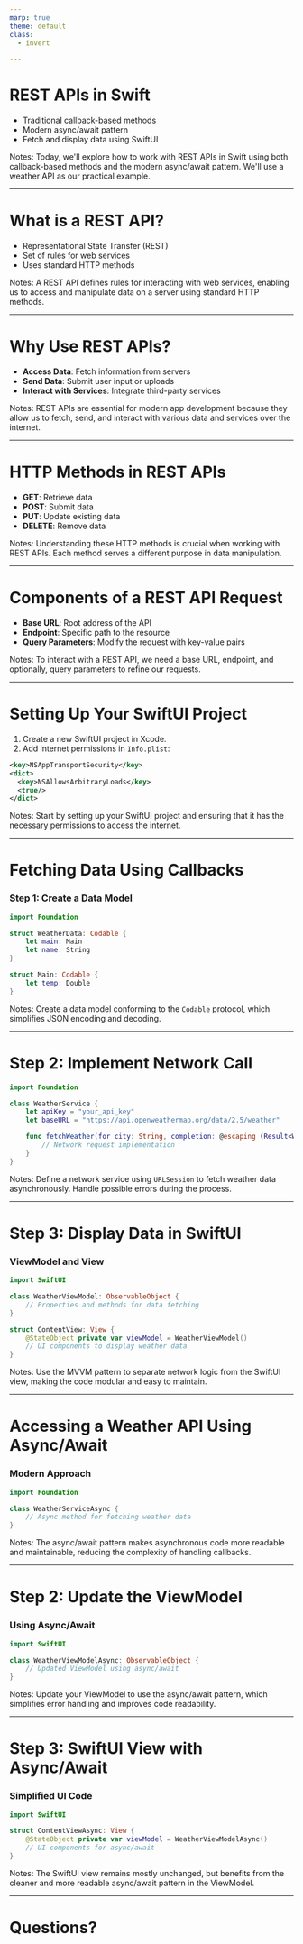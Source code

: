 ```yaml
---
marp: true
theme: default
class:
  - invert

---
```


# REST APIs in Swift

- Traditional callback-based methods
- Modern async/await pattern
- Fetch and display data using SwiftUI

Notes: 
Today, we'll explore how to work with REST APIs in Swift using both callback-based methods and the modern async/await pattern. We'll use a weather API as our practical example.

---

# What is a REST API?

- Representational State Transfer (REST)
- Set of rules for web services
- Uses standard HTTP methods

Notes: 
A REST API defines rules for interacting with web services, enabling us to access and manipulate data on a server using standard HTTP methods.

---

# Why Use REST APIs?

- **Access Data**: Fetch information from servers
- **Send Data**: Submit user input or uploads
- **Interact with Services**: Integrate third-party services

Notes: 
REST APIs are essential for modern app development because they allow us to fetch, send, and interact with various data and services over the internet.

---

# HTTP Methods in REST APIs

- **GET**: Retrieve data
- **POST**: Submit data
- **PUT**: Update existing data
- **DELETE**: Remove data

Notes: 
Understanding these HTTP methods is crucial when working with REST APIs. Each method serves a different purpose in data manipulation.

---

# Components of a REST API Request

- **Base URL**: Root address of the API
- **Endpoint**: Specific path to the resource
- **Query Parameters**: Modify the request with key-value pairs

Notes: 
To interact with a REST API, we need a base URL, endpoint, and optionally, query parameters to refine our requests.

---

# Setting Up Your SwiftUI Project

1. Create a new SwiftUI project in Xcode.
2. Add internet permissions in `Info.plist`:

```xml
<key>NSAppTransportSecurity</key>
<dict>
  <key>NSAllowsArbitraryLoads</key>
  <true/>
</dict>
```

Notes: 
Start by setting up your SwiftUI project and ensuring that it has the necessary permissions to access the internet.

---

# Fetching Data Using Callbacks

### Step 1: Create a Data Model

```swift
import Foundation

struct WeatherData: Codable {
    let main: Main
    let name: String
}

struct Main: Codable {
    let temp: Double
}
```

Notes: 
Create a data model conforming to the `Codable` protocol, which simplifies JSON encoding and decoding.

---

# Step 2: Implement Network Call

```swift
import Foundation

class WeatherService {
    let apiKey = "your_api_key"
    let baseURL = "https://api.openweathermap.org/data/2.5/weather"

    func fetchWeather(for city: String, completion: @escaping (Result<WeatherData, Error>) -> Void) {
        // Network request implementation
    }
}
```

Notes: 
Define a network service using `URLSession` to fetch weather data asynchronously. Handle possible errors during the process.

---

# Step 3: Display Data in SwiftUI

### ViewModel and View

```swift
import SwiftUI

class WeatherViewModel: ObservableObject {
    // Properties and methods for data fetching
}

struct ContentView: View {
    @StateObject private var viewModel = WeatherViewModel()
    // UI components to display weather data
}
```

Notes: 
Use the MVVM pattern to separate network logic from the SwiftUI view, making the code modular and easy to maintain.

---

# Accessing a Weather API Using Async/Await

### Modern Approach

```swift
import Foundation

class WeatherServiceAsync {
    // Async method for fetching weather data
}
```

Notes: 
The async/await pattern makes asynchronous code more readable and maintainable, reducing the complexity of handling callbacks.

---

# Step 2: Update the ViewModel

### Using Async/Await

```swift
import SwiftUI

class WeatherViewModelAsync: ObservableObject {
    // Updated ViewModel using async/await
}
```

Notes: 
Update your ViewModel to use the async/await pattern, which simplifies error handling and improves code readability.

---

# Step 3: SwiftUI View with Async/Await

### Simplified UI Code

```swift
import SwiftUI

struct ContentViewAsync: View {
    @StateObject private var viewModel = WeatherViewModelAsync()
    // UI components for async/await
}
```

Notes: 
The SwiftUI view remains mostly unchanged, but benefits from the cleaner and more readable async/await pattern in the ViewModel.

---

# Questions?
